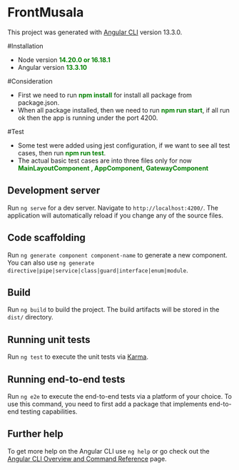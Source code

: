 # FrontMusala

This project was generated with [Angular CLI](https://github.com/angular/angular-cli) version 13.3.0.

#Installation
- Node version <strong style="color:green">14.20.0 or 16.18.1</strong>
- Angular version <strong style="color:green"> 13.3.10 </strong>

#Consideration
- First we need to run <strong style="color:green">npm install</strong> for install all package from package.json.
- When all package installed, then we need to run <strong style="color:green">npm run start</strong>, if all run ok then the app is running under the port 4200.

#Test
- Some test were added using jest configuration, if we want to see all test cases, then run <strong style="color:green"> npm run test</strong>.
- The actual basic test cases are into three files only for now <strong style="color:green">MainLayoutComponent , AppComponent, GatewayComponent</strong>

## Development server

Run `ng serve` for a dev server. Navigate to `http://localhost:4200/`. The application will automatically reload if you change any of the source files.

## Code scaffolding

Run `ng generate component component-name` to generate a new component. You can also use `ng generate directive|pipe|service|class|guard|interface|enum|module`.

## Build

Run `ng build` to build the project. The build artifacts will be stored in the `dist/` directory.

## Running unit tests

Run `ng test` to execute the unit tests via [Karma](https://karma-runner.github.io).

## Running end-to-end tests

Run `ng e2e` to execute the end-to-end tests via a platform of your choice. To use this command, you need to first add a package that implements end-to-end testing capabilities.

## Further help

To get more help on the Angular CLI use `ng help` or go check out the [Angular CLI Overview and Command Reference](https://angular.io/cli) page.


